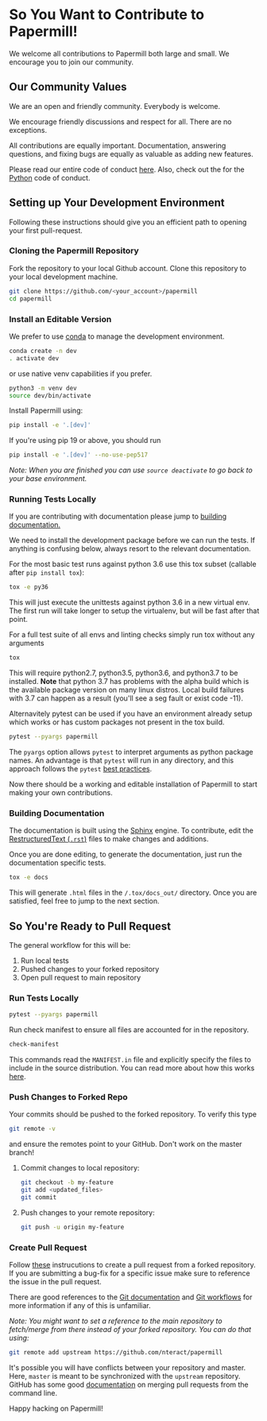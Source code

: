 # So You Want to Contribute to Papermill!
We welcome all contributions to Papermill both large and small. We encourage you to join our community.

## Our Community Values

We are an open and friendly community. Everybody is welcome.

We encourage friendly discussions and respect for all. There are no exceptions.

All contributions are equally important. Documentation, answering questions, and fixing bugs are equally as valuable as adding new features.

Please read our entire code of conduct [here](https://github.com/nteract/nteract/blob/master/CODE_OF_CONDUCT.md). Also, check out the for the [Python](https://github.com/nteract/nteract/blob/master/CODE_OF_CONDUCT.md) code of conduct.

## Setting up Your Development Environment
Following these instructions should give you an efficient path to opening your first pull-request.

### Cloning the Papermill Repository
Fork the repository to your local Github account. Clone this repository to your local development machine.
```bash
git clone https://github.com/<your_account>/papermill
cd papermill
```

### Install an Editable Version
We prefer to use [conda](https://conda.io/docs/user-guide/tasks/manage-environments.html) to manage the development environment.
```bash
conda create -n dev
. activate dev
```
or use native venv capabilities if you prefer.
```bash
python3 -m venv dev
source dev/bin/activate
```

Install Papermill using:
```bash
pip install -e '.[dev]'
```

If you're using pip 19 or above, you should run
```bash
pip install -e '.[dev]' --no-use-pep517
```

_Note: When you are finished you can use `source deactivate` to go back to your base environment._

### Running Tests Locally

If you are contributing with documentation please jump to [building documentation.](#Building-Documentation)

We need to install the development package before we can run the tests. If anything is confusing below, always resort to the relevant documentation.

For the most basic test runs against python 3.6 use this tox subset (callable after `pip install tox`):
```bash
tox -e py36
```
This will just execute the unittests against python 3.6 in a new virtual env. The first run will take longer to setup the virtualenv, but will be fast after that point.

For a full test suite of all envs and linting checks simply run tox without any arguments
```bash
tox
```
This will require python2.7, python3.5, python3.6, and python3.7 to be installed. **Note** that python 3.7 has problems with the alpha build which is the available package version on many linux distros. Local build failures with 3.7 can happen as a result (you'll see a seg fault or exist code -11).

Alternavitely pytest can be used if you have an environment already setup which works or has custom packages not present in the tox build.
```bash
pytest --pyargs papermill
```
The `pyargs` option allows `pytest` to interpret arguments as python package names. An advantage is that `pytest` will run in any directory, and this approach follows the `pytest` [best practices](https://docs.pytest.org/en/latest/goodpractices.html#tests-as-part-of-application-code).

Now there should be a working and editable installation of Papermill to start making your own contributions.

### Building Documentation

The documentation is built using the [Sphinx](http://www.sphinx-doc.org/en/master/) engine. To contribute, edit the [RestructuredText (`.rst`)](https://en.wikipedia.org/wiki/ReStructuredText) files to make changes and additions.

Once you are done editing, to generate the documentation, just run the documentation specific tests.

```bash
tox -e docs
```

This will generate `.html` files in the `/.tox/docs_out/` directory. Once you are satisfied, feel free to jump to the next section.

## So You're Ready to Pull Request

The general workflow for this will be:
1. Run local tests
2. Pushed changes to your forked repository
3. Open pull request to main repository

### Run Tests Locally

```bash
pytest --pyargs papermill
```

Run check manifest to ensure all files are accounted for in the repository.
```bash
check-manifest
```
This commands read the `MANIFEST.in` file and explicitly specify the files to include in the source distribution. You can read more about how this works [here](https://docs.python.org/3/distutils/sourcedist.html).

### Push Changes to Forked Repo

Your commits should be pushed to the forked repository. To verify this type
```bash
git remote -v
```
and ensure the remotes point to your GitHub. Don't work on the master branch!

1. Commit changes to local repository:
    ```bash
    git checkout -b my-feature
    git add <updated_files>
    git commit
    ```
2. Push changes to your remote repository:
    ```bash
    git push -u origin my-feature
    ```

### Create Pull Request

Follow [these](https://help.github.com/articles/creating-a-pull-request-from-a-fork/) instrucutions to create a pull request from a forked repository. If you are submitting a bug-fix for a specific issue make sure to reference the issue in the pull request.

There are good references to the [Git documentation](https://git-scm.com/doc) and [Git workflows](https://docs.scipy.org/doc/numpy/dev/gitwash/development_workflow.html) for more information if any of this is unfamiliar.

_Note: You might want to set a reference to the main repository to fetch/merge from there instead of your forked repository. You can do that using:_
```bash
git remote add upstream https://github.com/nteract/papermill
```

It's possible you will have conflicts between your repository and master. Here, `master` is meant to be synchronized with the ```upstream``` repository.  GitHub has some good [documentation](https://help.github.com/articles/resolving-a-merge-conflict-using-the-command-line/) on merging pull requests from the command line.

Happy hacking on Papermill!

